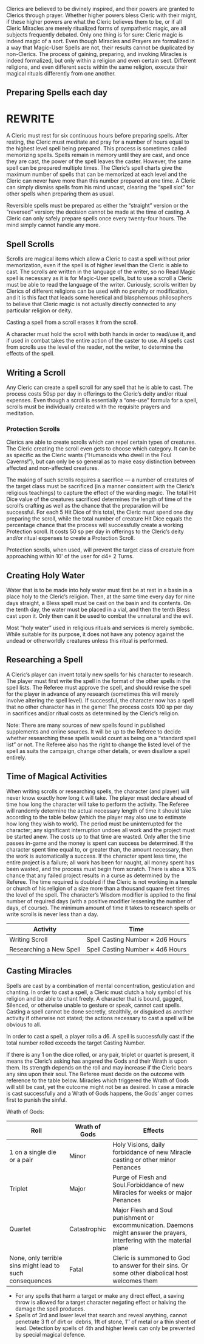 Clerics are believed to be divinely inspired, and their powers are granted to Clerics through prayer. Whether higher powers bless Cleric with their might, if these higher powers are what the Cleric believes them to be, or if all Cleric Miracles are merely ritualized forms of sympathetic magic, are all subjects frequently debated. Only one thing is for sure: Cleric magic is indeed magic of a sort. Even though Miracles and Prayers are formalized in a way that Magic-User Spells are not, their results cannot be duplicated by non-Clerics. The process of gaining, preparing, and invoking Miracles is indeed formalized, but only within a religion and even certain sect. Different religions, and even different sects within the same religion, execute their magical rituals differently from one another.
## Preparing Spells each day

# REWRITE

A Cleric must rest for six continuous hours before preparing spells. After resting, the Cleric must meditate and pray for a number of hours equal to the highest level spell being prepared. This process is sometimes called memorizing spells. Spells remain in memory until they are cast, and once they are cast, the power of the spell leaves the caster. However, the same spell can be prepared multiple times. The Cleric’s spell charts give the maximum number of spells that can be memorized at each level and the Cleric can never have more than this number prepared at one time. A Cleric can simply dismiss spells from his mind uncast, clearing the “spell slot” for other spells when preparing them as usual.

Reversible spells must be prepared as either the “straight” version or the “reversed” version; the decision cannot be made at the time of casting. A Cleric can only safely prepare spells once every twenty-four hours. The mind simply cannot handle any more.

## Spell Scrolls
Scrolls are magical items which allow a Cleric to cast a spell without prior memorization, even if the spell is of higher level than the Cleric is able to cast. The scrolls are written in the language of the writer, so no Read Magic spell is necessary as it is for Magic-User spells, but to use a scroll a Cleric must be able to read the language of the writer. Curiously, scrolls written by Clerics of different religions can be used with no penalty or modification, and it is this fact that leads some heretical and blasphemous philosophers to believe that Cleric magic is not actually directly connected to any particular religion or deity.

Casting a spell from a scroll erases it from the scroll.

A character must hold the scroll with both hands in order to read/use it, and if used in combat takes the entire action of the caster to use. All spells cast from scrolls use the level of the reader, not the writer, to determine the effects of the spell.

## Writing a Scroll
Any Cleric can create a spell scroll for any spell that he is able to cast. The process costs 50sp per day in offerings to the Cleric’s deity and/or ritual expenses. Even though a scroll is essentially a “one-use” formula for a spell, scrolls must be individually created with the requisite prayers and meditation.

### Protection Scrolls
Clerics are able to create scrolls which can repel certain types of creatures. The Cleric creating the scroll even gets to choose which category. It can be as specific as the Cleric wants (“Humanoids who dwell in the Foul Caverns!”), but can only be so general as to make easy distinction between affected and non-affected creatures.

The making of such scrolls requires a sacrifice — a number of creatures of the target class must be sacrificed (in a manner consistent with the Cleric’s religious teachings) to capture the effect of the warding magic. The total Hit Dice value of the creatures sacrificed determines the length of time of the scroll’s crafting as well as the chance that the preparation will be successful. For each 5 Hit Dice of this total, the Cleric must spend one day preparing the scroll, while the total number of creature Hit Dice equals the percentage chance that the process will successfully create a working Protection scroll. It costs 50 sp per day in offerings to the Cleric’s deity and/or ritual expenses to create a Protection Scroll.

Protection scrolls, when used, will prevent the target class of creature from approaching within 10' of the user for d4+ 2 Turns.
## Creating Holy Water
Water that is to be made into holy water must first be at rest in a basin in a place holy to the Cleric’s religion. Then, at the same time every day for nine  days straight, a Bless spell must be cast on the basin and its contents. On the tenth day, the water must be placed in a vial, and then the tenth Bless cast upon it. Only then can it be used to combat the unnatural and the evil.

Most “holy water” used in religious rituals and services is merely symbolic. While suitable for its purpose, it does not have any potency against the undead or otherworldly creatures unless this ritual is performed.
## Researching a Spell
A Cleric’s player can invent totally new spells for his character to research. The player must first write the spell in the format of the other spells in the spell lists. The Referee must approve the spell, and should revise the spell for the player in advance of any research (sometimes this will merely involve altering the spell level). If successful, the character now has a spell that no other character has in the game! The process costs 100 sp per day in sacrifices and/or ritual costs as determined by the Cleric’s religion.

Note: There are many sources of new spells found in published supplements and online sources. It will be up to the Referee to decide whether researching these spells would count as being on a “standard spell list” or not. The Referee also has the right to change the listed level of the spell as suits the campaign, change other details, or even disallow a spell entirely.
## Time of Magical Activities

When writing scrolls or researching spells, the character (and player) will never know exactly how long it will take. The player must declare ahead of time how long the character will take to perform the activity. The Referee will randomly determine the actual necessary length of time it should take according to the table below (which the player may also use to estimate how long they wish to work). The period must be uninterrupted for the character; any significant interruption undoes all work and the project must be started anew. The costs up to that time are wasted. Only after the time passes in-game and the money is spent can success be determined. If the character spent time equal to, or greater than, the amount necessary, then the work is automatically a success. If the character spent less time, the entire project is a failure; all work has been for naught, all money spent has been wasted, and the process must begin from scratch. There is also a 10% chance that any failed project results in a curse as determined by the Referee. The time required is doubled if the Cleric is not working in a temple or church of his religion of a size more than a thousand square feet times the level of the spell. The character’s Wisdom modifier is applied to the final number of required days (with a positive modifier lessening the number of days, of course). The minimum amount of time it takes to research spells or write scrolls is never less than a day.

| Activity                | Time                             |
| ----------------------- | -------------------------------- |
| Writing Scroll          | Spell Casting Number × 2d6 Hours |
| Researching a New Spell | Spell Casting Number × 4d6 Hours |

## Casting Miracles

Spells are cast by a combination of mental concentration, gesticulation and chanting. In order to cast a spell, a Cleric must clutch a holy symbol of his religion and be able to chant freely. A character that is bound, gagged, Silenced, or otherwise unable to gesture or speak, cannot cast spells. Casting a spell cannot be done secretly, stealthily, or disguised as another activity if otherwise not stated; the actions necessary to cast a spell will be obvious to all.

In order to cast a spell, a player rolls a d6. A spell is successfully cast if the total number rolled exceeds the target Casting Number.

If there is any 1 on the dice rolled, or any pair, triplet or quartet is present, it means the Cleric’s asking has angered the Gods and their Wrath is upon them. Its strength depends on the roll and may increase if the Cleric bears any sins upon their soul. The Referee must decide on the outcome with reference to the table below. Miracles which triggered the Wrath of Gods will still be cast, yet the outcome might not be as desired. In case a miracle is cast successfully and a Wrath of Gods happens, the Gods’ anger comes first to punish the sinful.

Wrath of Gods:

| Roll                                                     | Wrath of Gods | Effects                                                                                                                   |
| -------------------------------------------------------- | ------------- | ------------------------------------------------------------------------------------------------------------------------- |
| 1 on a single die or a pair                              | Minor         | Holy Visions, daily forbiddance of new Miracle casting or other minor Penances                                            |
| Triplet                                                  | Major         | Purge of Flesh and Soul.Forbiddance of new Miracles for weeks or major Penances                                           |
| Quartet                                                  | Catastrophic  | Major Flesh and Soul punishment or excommunication. Daemons might answer the prayers, interfering with the material plane |
| None, only terrible sins might lead to such consequences | Fatal         | Cleric is summoned to God to answer for their sins. Or some other diabolical host welcomes them                           |

- For any spells that harm a target or make any direct effect, a saving throw is allowed for a target character negating effect or halving the damage the spell produces.
- Spells of 3rd and lower level that search and reveal anything, cannot penetrate 3 ft of dirt or  debris, 1ft of stone, 1’’ of metal or a thin sheet of lead. Detection by spells of 4th and higher levels can only be prevented by special magical defence.